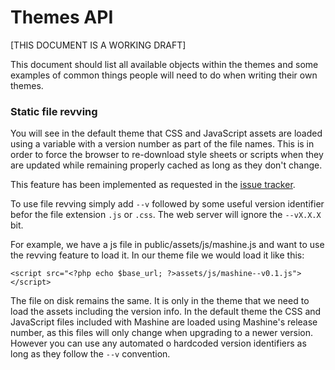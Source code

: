 Themes API
===

[THIS DOCUMENT IS A WORKING DRAFT]

This document should list all available objects within the themes and some
examples of common things people will need to do when writing their own themes.

### Static file revving

You will see in the default theme that CSS and JavaScript assets are loaded
using a variable with a version number as part of the file names. This is in
order to force the browser to re-download style sheets or scripts when they are
updated while remaining properly cached as long as they don't change.

This feature has been implemented as requested in the
[issue tracker](https://github.com/E-NOISE/Mashine/issues#issue/5).

To use file revving simply add `--v` followed by some useful version identifier
befor the file extension `.js` or `.css`. The web server will ignore the
`--vX.X.X` bit.

For example, we have a js file in public/assets/js/mashine.js and want to use
the revving feature to load it. In our theme file we would load it like this:

`<script src="<?php echo $base_url; ?>assets/js/mashine--v0.1.js"></script>`

The file on disk remains the same. It is only in the theme that we need to load
the assets including the version info. In the default theme the CSS and
JavaScript files included with Mashine are loaded using Mashine's release
number, as this files will only change when upgrading to a newer version.
However you can use any automated o hardcoded version identifiers as long as
they follow the `--v` convention.
